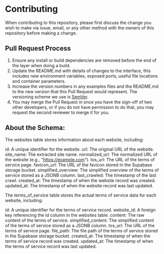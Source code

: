 # Contributing

When contributing to this repository, please first discuss the change you wish to make via issue,
email, or any other method with the owners of this repository before making a change. 

## Pull Request Process

1. Ensure any install or build dependencies are removed before the end of the layer when doing a 
   build.
2. Update the README.md with details of changes to the interface, this includes new environment 
   variables, exposed ports, useful file locations and container parameters.
3. Increase the version numbers in any examples files and the README.md to the new version that this
   Pull Request would represent. The versioning scheme we use is [SemVer](http://semver.org/).
4. You may merge the Pull Request in once you have the sign-off of two other developers, or if you 
   do not have permission to do that, you may request the second reviewer to merge it for you.

## About the Schema:

The websites table stores information about each website, including:

id: A unique identifier for the website.
url: The original URL of the website.
site_name: The extracted site name.
normalized_url: The normalized URL of the website (e.g., "https://example.com").
tos_url: The URL of the terms of service page.
favicon_url: The URL of the favicon stored in the Supabase storage bucket.
simplified_overview: The simplified overview of the terms of service stored as a JSONB column.
last_crawled: The timestamp of the last crawl.
created_at: The timestamp of when the website record was created.
updated_at: The timestamp of when the website record was last updated.


The terms_of_service table stores the actual terms of service data for each website, including:

id: A unique identifier for the terms of service record.
website_id: A foreign key referencing the id column in the websites table.
content: The raw content of the terms of service.
simplified_content: The simplified content of the terms of service stored as a JSONB column.
tos_url: The URL of the terms of service page.
file_path: The file path of the terms of service stored in the Supabase storage bucket.
created_at: The timestamp of when the terms of service record was created.
updated_at: The timestamp of when the terms of service record was last updated.

